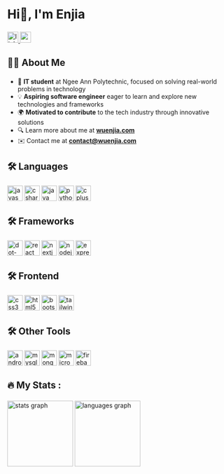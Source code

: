 <h1 align="left">Hi👋, I'm Enjia</h1>

###

<div align="left">
  <a href="https://www.linkedin.com/in/wuenjia/" target="_blank">
    <img src="https://img.shields.io/static/v1?message=LinkedIn&logo=linkedin&label=&color=0077B5&logoColor=white&labelColor=&style=for-the-badge" height="25" alt="linkedin logo"  />
  </a>
  <a href="mailto:contact@wuenjia.com" target="_blank">
    <img src="https://img.shields.io/static/v1?message=Gmail&logo=gmail&label=&color=D14836&logoColor=white&labelColor=&style=for-the-badge" height="25" alt="gmail logo"  />
  </a>
</div>

###

<h2 align="left">👩‍💻 About Me</h2>

###

- 🌱 **IT student** at Ngee Ann Polytechnic, focused on solving real-world problems in technology  
- 💡 **Aspiring software engineer** eager to learn and explore new technologies and frameworks  
- 🌍 **Motivated to contribute** to the tech industry through innovative solutions  
- 🔍 Learn more about me at **[wuenjia.com](wuenjia.com)**
- ✉️ Contact me at **contact@wuenjia.com**

###

<h2 align="left">🛠 Languages</h2>

###

<div align="left">
  <img src="https://img.shields.io/badge/JavaScript-F7DF1E?logo=javascript&logoColor=black&style=for-the-badge" height="35" alt="javascript logo" />
  <img src="https://img.shields.io/badge/C%23-239120?logo=csharp&logoColor=white&style=for-the-badge" height="35" alt="csharp logo" />
  <img src="https://img.shields.io/badge/Java-007396?logo=java&logoColor=white&style=for-the-badge" height="35" alt="java logo" />
  <img src="https://img.shields.io/badge/Python-3776AB?logo=python&logoColor=white&style=for-the-badge" height="35" alt="python logo" />
  <img src="https://img.shields.io/badge/C%2B%2B-00599C?logo=cplusplus&logoColor=white&style=for-the-badge" height="35" alt="cplusplus logo" />
</div>

###

<h2 align="left">🛠 Frameworks</h2>

###

<div align="left">
  <img src="https://img.shields.io/badge/.NET-512BD4?logo=dotnet&logoColor=white&style=for-the-badge" height="35" alt="dot-net logo" />
  <img src="https://img.shields.io/badge/React-61DAFB?logo=react&logoColor=black&style=for-the-badge" height="35" alt="react logo" />
  <img src="https://img.shields.io/badge/Next.js-000000?logo=nextdotjs&logoColor=white&style=for-the-badge" height="35" alt="nextjs logo" />
  <img src="https://img.shields.io/badge/Node.js-339933?logo=nodedotjs&logoColor=white&style=for-the-badge" height="35" alt="nodejs logo" />
  <img src="https://img.shields.io/badge/Express-000000?logo=express&logoColor=white&style=for-the-badge" height="35" alt="express logo" />
</div>

###

<h2 align="left">🛠 Frontend</h2>

###

<div align="left">
  <img src="https://img.shields.io/badge/CSS3-1572B6?logo=css3&logoColor=white&style=for-the-badge" height="35" alt="css3 logo" />
  <img src="https://img.shields.io/badge/HTML5-E34F26?logo=html5&logoColor=white&style=for-the-badge" height="35" alt="html5 logo" />
  <img src="https://img.shields.io/badge/Bootstrap-7952B3?logo=bootstrap&logoColor=white&style=for-the-badge" height="35" alt="bootstrap logo" />
  <img src="https://img.shields.io/badge/Tailwind%20CSS-06B6D4?logo=tailwindcss&logoColor=black&style=for-the-badge" height="35" alt="tailwindcss logo" />
</div>

###

<h2 align="left">🛠 Other Tools</h2>

###

<div align="left">
  <img src="https://img.shields.io/badge/Android-3DDC84?logo=android&logoColor=black&style=for-the-badge" height="35" alt="android logo" />
  <img src="https://img.shields.io/badge/MySQL-4479A1?logo=mysql&logoColor=white&style=for-the-badge" height="35" alt="mysql logo" />
  <img src="https://img.shields.io/badge/MongoDB-47A248?logo=mongodb&logoColor=white&style=for-the-badge" height="35" alt="mongodb logo" />
  <img src="https://img.shields.io/badge/Microsoft%20SQL%20Server-CC2927?logo=microsoftsqlserver&logoColor=white&style=for-the-badge" height="35" alt="microsoftsqlserver logo" />
  <img src="https://img.shields.io/badge/Firebase-FFCA28?logo=firebase&logoColor=black&style=for-the-badge" height="35" alt="firebase logo" />
</div>

###

<h2 align="left">🔥 My Stats :</h2>

###

<div align="left">
  <img src="https://github-readme-stats.vercel.app/api?username=enjiawu&hide_title=false&hide_rank=false&show_icons=true&include_all_commits=true&count_private=true&disable_animations=false&theme=tokyonight&locale=en&hide_border=false&order=1" height="150" alt="stats graph" />
  <img src="https://github-readme-stats.vercel.app/api/top-langs?username=enjiawu&locale=en&hide_title=false&layout=compact&card_width=320&langs_count=5&theme=tokyonight&hide_border=false&order=2" height="150" alt="languages graph" />
</div>
